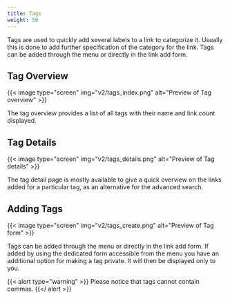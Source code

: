 ```yaml
---
title: Tags
weight: 50
---
```


Tags are used to quickly add several labels to a link to categorize it. Usually this is done to add further specification of the category for the link. Tags can be added through the menu or directly in the link add form.

## Tag Overview

{{< image type="screen" img="v2/tags_index.png" alt="Preview of Tag overview" >}}

The tag overview provides a list of all tags with their name and link count displayed.

## Tag Details

{{< image type="screen" img="v2/tags_details.png" alt="Preview of Tag details" >}}

The tag detail page is mostly available to give a quick overview on the links added for a particular tag, as an alternative for the advanced search.

## Adding Tags

{{< image type="screen" img="v2/tags_create.png" alt="Preview of Tag form" >}}

Tags can be added through the menu or directly in the link add form. If added by using the dedicated form accessible from the menu you have an additional option for making a tag private. It will then be displayed only to you.
 
{{< alert type="warning" >}}
Please notice that tags cannot contain commas.
{{</ alert >}}
